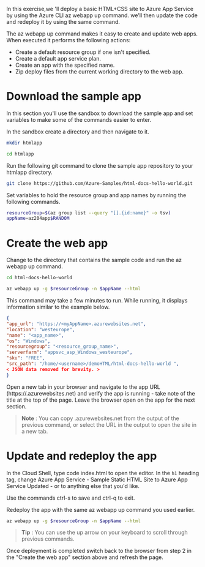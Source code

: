 In this exercise,we 'll deploy a basic HTML+CSS site to Azure App Service by using the Azure CLI az webapp up command. we'll then update the code and redeploy it by using the same command.

The az webapp up command makes it easy to create and update web apps. When executed it performs the following actions:
 
- Create a default resource group if one isn't specified.
- Create a default app service plan.
- Create an app with the specified name.
- Zip deploy files from the current working directory to the web app.
# Download the sample app
In this section you'll use the sandbox to download the sample app and set variables to make some of the commands easier to enter.

In the sandbox create a directory and then navigate to it.
```bash
mkdir htmlapp

cd htmlapp
```
Run the following git command to clone the sample app repository to your htmlapp directory.
```bash
git clone https://github.com/Azure-Samples/html-docs-hello-world.git
```
Set variables to hold the resource group and app names by running the following commands.
```bash
resourceGroup=$(az group list --query "[].{id:name}" -o tsv)
appName=az204app$RANDOM
```
# Create the web app
Change to the directory that contains the sample code and run the az webapp up command.
```bash
cd html-docs-hello-world
```
```bash
az webapp up -g $resourceGroup -n $appName --html
```
This command may take a few minutes to run. While running, it displays information similar to the example below.
```JSON
{
"app_url": "https://<myAppName>.azurewebsites.net",
"location": "westeurope",
"name": "<app_name>",
"os": "Windows",
"resourcegroup": "<resource_group_name>",
"serverfarm": "appsvc_asp_Windows_westeurope",
"sku": "FREE",
"src_path": "/home/<username>/demoHTML/html-docs-hello-world ",
< JSON data removed for brevity. >
}
```
Open a new tab in your browser and navigate to the app URL (https://<myAppName>.azurewebsites.net) and verify the app is running - take note of the title at the top of the page. Leave the browser open on the app for the next section.

> **Note** : You can copy <myAppName>.azurewebsites.net from the output of the previous command, or select the URL in the output to open the site in a new tab.

# Update and redeploy the app
 
In the Cloud Shell, type code index.html to open the editor. In the `h1` heading tag, change Azure App Service - Sample Static HTML Site to Azure App Service Updated - or to anything else that you'd like.

Use the commands ctrl-s to save and ctrl-q to exit.

Redeploy the app with the same az webapp up command you used earlier.

```bash
az webapp up -g $resourceGroup -n $appName --html 
```
> **Tip** : You can use the up arrow on your keyboard to scroll through previous commands.

Once deployment is completed switch back to the browser from step 2 in the "Create the web app" section above and refresh the page.
